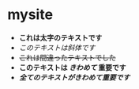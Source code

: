 # mysite

- **これは太字のテキストです**
- *このテキストは斜体です*
- ~~これは間違ったテキストでした~~
- **このテキストは _きわめて_ 重要です**
- ***全てのテキストがきわめて重要です***